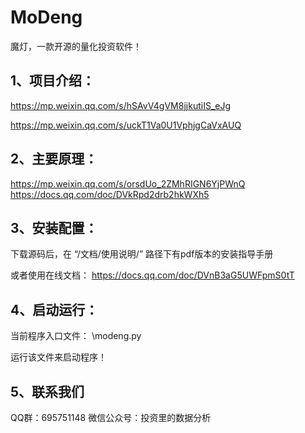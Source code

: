 # MoDeng

魔灯，一款开源的量化投资软件！



1、项目介绍：
------------
https://mp.weixin.qq.com/s/hSAvV4gVM8jjkutiIS_eJg

https://mp.weixin.qq.com/s/uckT1Va0U1VphjgCaVxAUQ



2、主要原理：
------------
https://mp.weixin.qq.com/s/orsdUo_2ZMhRIGN6YjPWnQ
https://docs.qq.com/doc/DVkRpd2drb2hkWXh5


3、安装配置：
------------

下载源码后，在 “/文档/使用说明/” 路径下有pdf版本的安装指导手册

或者使用在线文档：
https://docs.qq.com/doc/DVnB3aG5UWFpmS0tT


4、启动运行：
------------
当前程序入口文件：
\modeng.py

运行该文件来启动程序！



5、联系我们
------------

QQ群：695751148
微信公众号：投资里的数据分析


